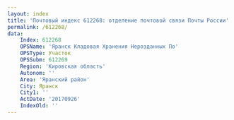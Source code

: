 ```yaml
---
layout: index
title: 'Почтовый индекс 612268: отделение почтовой связи Почты России'
permalink: /612268/
data:
    Index: 612268
    OPSName: 'Яранск Кладовая Хранения Нерозданных По'
    OPSType: Участок
    OPSSubm: 612269
    Region: 'Кировская область'
    Autonom: ''
    Area: 'Яранский район'
    City: Яранск
    City1: ''
    ActDate: '20170926'
    IndexOld: ''
---
```

